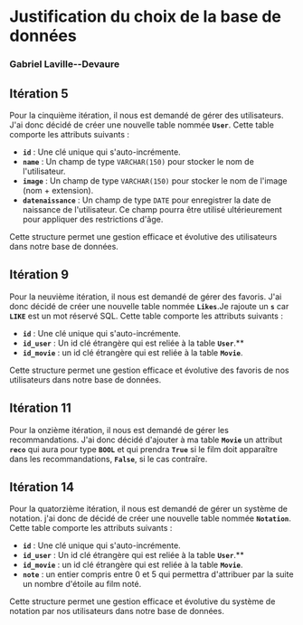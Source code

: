 # Justification du choix de la base de données

### Gabriel Laville--Devaure

## Itération 5

Pour la cinquième itération, il nous est demandé de gérer des utilisateurs. J'ai donc décidé de créer une nouvelle table nommée **`User`**. Cette table comporte les attributs suivants :

- **`id`** : Une clé unique qui s'auto-incrémente.
- **`name`** : Un champ de type `VARCHAR(150)` pour stocker le nom de l'utilisateur.
- **`image`** : Un champ de type `VARCHAR(150)` pour stocker le nom de l'image (nom + extension).
- **`datenaissance`** : Un champ de type `DATE` pour enregistrer la date de naissance de l'utilisateur. Ce champ pourra être utilisé ultérieurement pour appliquer des restrictions d'âge.

Cette structure permet une gestion efficace et évolutive des utilisateurs dans notre base de données.

## Itération 9

Pour la neuvième itération, il nous est demandé de gérer des favoris. J'ai donc décidé de créer une nouvelle table nommée **`Likes`**.Je rajoute un **`s`** car **`LIKE`** est un mot réservé SQL. Cette table comporte les attributs suivants :

- **`id`** : Une clé unique qui s'auto-incrémente.
- **`id_user`** : Un id clé étrangère qui est reliée à la table **`User`**.\*\*
- **`id_movie`** : un id clé étrangère qui est reliée à la table **`Movie`**.

Cette structure permet une gestion efficace et évolutive des favoris de nos utilisateurs dans notre base de données.

## Itération 11

Pour la onzième itération, il nous est demandé de gérer les recommandations. J'ai donc décidé d'ajouter à ma table **`Movie`** un attribut **`reco`** qui aura pour type **`BOOL`** et qui prendra **`True`** si le film doit apparaître dans les recommandations, **`False`**, si le cas contraîre.

## Itération 14

Pour la quatorzième itération, il nous est demandé de gérer un système de notation. j'ai donc de décidé de créer une nouvelle table nommée **`Notation`**. Cette table comporte les attributs suivants :

- **`id`** : Une clé unique qui s'auto-incrémente.
- **`id_user`** : Un id clé étrangère qui est reliée à la table **`User`**.\*\*
- **`id_movie`** : un id clé étrangère qui est reliée à la table **`Movie`**.
- **`note`** : un entier compris entre 0 et 5 qui permettra d'attribuer par la suite un nombre d'étoile au film noté.

Cette structure permet une gestion efficace et évolutive du système de notation par nos utilisateurs dans notre base de données.
